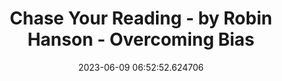 ---
date: 2023-06-09 06:52:52.624706
link:
  source: web
  source_url: https://roytang.net
  text: Chase Your Reading - by Robin Hanson - Overcoming Bias
  url: https://www.overcomingbias.com/p/chase-your-readinghtml
source: web
syndicated:
- type: mastodon
  url: https://indieweb.social/users/roytang/statuses/110512935641392660
tags:
- reading
title: Chase Your Reading - by Robin Hanson - Overcoming Bias
---